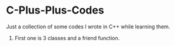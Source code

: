 # C-Plus-Plus-Codes
Just a collection of some codes I wrote in C++ while learning them. 

1) First one is 3 classes and a friend function. 
